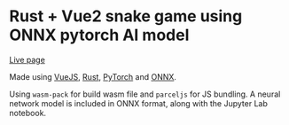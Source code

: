 # Rust + Vue2 snake game using ONNX pytorch AI model

[Live page](https://alamminsalo.github.io/snakewasm)

Made using <a href="https://vuejs.org">VueJS</a>, <a href="https://rust-lang.org">Rust</a>, <a href="https://pytorch.org/">PyTorch</a> and <a href="https://onnx.ai">ONNX</a>.

Using `wasm-pack` for build wasm file and `parceljs` for JS bundling. A neural network model is included in ONNX format, along with the Jupyter Lab notebook.

